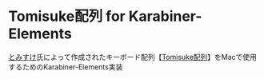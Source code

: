 # Tomisuke配列 for Karabiner-Elements

[とみすけ](https://twitter.com/_Tomisuke)氏によって作成されたキーボード配列【[Tomisuke配列](https://tomisuke.hatenablog.com/entry/2022/07/19/185105)】をMacで使用するためのKarabiner-Elements実装